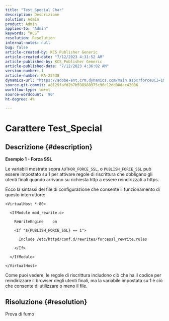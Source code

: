 ```yaml
---
title: "Test_Special Char"
description: Descrizione
solution: Admin
product: Admin
applies-to: "Admin"
keywords: “KCS”
resolution: Resolution
internal-notes: null
bug: false
article-created-by: KCS_Publisher Generic
article-created-date: "7/12/2023 4:31:52 AM"
article-published-by: KCS_Publisher Generic
article-published-date: "7/12/2023 4:36:02 AM"
version-number: 1
article-number: KA-22438
dynamics-url: "https://adobe-ent.crm.dynamics.com/main.aspx?forceUCI=1&pagetype=entityrecord&etn=knowledgearticle&id=502ce803-6d20-ee11-9cbe-6045bd006b4b"
source-git-commit: a8129fafd2b7b598988975c96e12dd00dac42006
workflow-type: tm+mt
source-wordcount: '90'
ht-degree: 4%

---
```


# Carattere Test_Special

## Descrizione {#description}


<b>Esempio 1 - Forza SSL</b>

Le variabili mostrate sopra `AUTHOR_FORCE_SSL`, o `PUBLISH_FORCE_SSL` può essere impostato su 1 per attivare regole di riscrittura che obbligano gli utenti finali quando arrivano su richiesta http a essere reindirizzati a https.

Ecco la sintassi del file di configurazione che consente il funzionamento di questo interruttore:


```
<VirtualHost *:80>

  <IfModule mod_rewrite.c>

    ReWriteEngine    on

    <If "${PUBLISH_FORCE_SSL} == 1">

      Include /etc/httpd/conf.d/rewrites/forcessl_rewrite.rules

    </If>

  </IfModule>

</VirtualHost>
```


Come puoi vedere, le regole di riscrittura includono ciò che ha il codice per reindirizzare il browser degli utenti finali, ma la variabile impostata su 1 è ciò che consente di utilizzare o meno il file.


## Risoluzione {#resolution}


Prova di fumo
